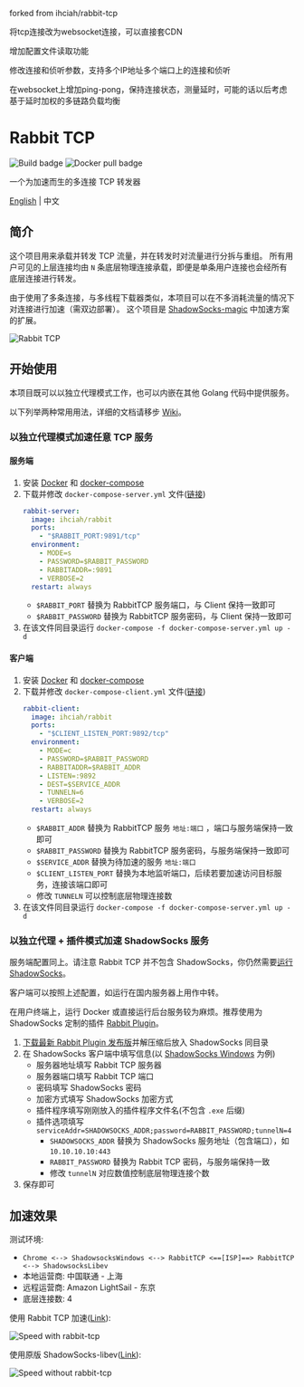 forked from ihciah/rabbit-tcp

将tcp连接改为websocket连接，可以直接套CDN

增加配置文件读取功能

修改连接和侦听参数，支持多个IP地址多个端口上的连接和侦听

在websocket上增加ping-pong，保持连接状态，测量延时，可能的话以后考虑基于延时加权的多链路负载均衡

# Rabbit TCP

![Build badge](https://github.com/aagun1234/rabbit-tcp/workflows/Build/badge.svg) ![Docker pull badge](https://img.shields.io/docker/pulls/ihciah/rabbit)

一个为加速而生的多连接 TCP 转发器

[English](README.MD) | 中文

## 简介

这个项目用来承载并转发 TCP 流量，并在转发时对流量进行分拆与重组。
所有用户可见的上层连接均由 `N` 条底层物理连接承载，即便是单条用户连接也会经所有底层连接进行转发。

由于使用了多条连接，与多线程下载器类似，本项目可以在不多消耗流量的情况下对连接进行加速（需双边部署）。
这个项目是 [ShadowSocks-magic](https://github.com/ihciah/go-shadowsocks-magic) 中加速方案的扩展。

![Rabbit TCP](.github/resources/rabbit-tcp.svg)

## 开始使用
本项目既可以以独立代理模式工作，也可以内嵌在其他 Golang 代码中提供服务。

以下列举两种常用用法，详细的文档请移步 [Wiki](https://github.com/aagun1234/rabbit-tcp/wiki)。

### 以独立代理模式加速任意 TCP 服务
#### 服务端
1. 安装 [Docker](https://docs.docker.com/install/linux/docker-ce/debian/#install-using-the-convenience-script) 和 [docker-compose](https://docs.docker.com/compose/install/)
2. 下载并修改 `docker-compose-server.yml` 文件([链接](https://github.com/aagun1234/rabbit-tcp/raw/master/docker-compose-server.yml))
    ```yaml
    rabbit-server:
      image: ihciah/rabbit
      ports:
        - "$RABBIT_PORT:9891/tcp"
      environment:
        - MODE=s
        - PASSWORD=$RABBIT_PASSWORD
        - RABBITADDR=:9891
        - VERBOSE=2
      restart: always
    ```
   - `$RABBIT_PORT` 替换为 RabbitTCP 服务端口，与 Client 保持一致即可
   - `$RABBIT_PASSWORD` 替换为 RabbitTCP 服务密码，与 Client 保持一致即可
3. 在该文件同目录运行 `docker-compose -f docker-compose-server.yml up -d`

#### 客户端
1. 安装 [Docker](https://docs.docker.com/install/linux/docker-ce/debian/#install-using-the-convenience-script) 和 [docker-compose](https://docs.docker.com/compose/install/)
2. 下载并修改 `docker-compose-client.yml` 文件([链接](https://github.com/aagun1234/rabbit-tcp/raw/master/docker-compose-client.yml))
    ```yaml
    rabbit-client:
      image: ihciah/rabbit
      ports:
        - "$CLIENT_LISTEN_PORT:9892/tcp"
      environment:
        - MODE=c
        - PASSWORD=$RABBIT_PASSWORD
        - RABBITADDR=$RABBIT_ADDR
        - LISTEN=:9892
        - DEST=$SERVICE_ADDR
        - TUNNELN=6
        - VERBOSE=2
      restart: always
    ```
   - `$RABBIT_ADDR` 替换为 RabbitTCP 服务 `地址:端口` ，端口与服务端保持一致即可
   - `$RABBIT_PASSWORD` 替换为 RabbitTCP 服务密码，与服务端保持一致即可
   - `$SERVICE_ADDR` 替换为待加速的服务 `地址:端口` 
   - `$CLIENT_LISTEN_PORT` 替换为本地监听端口，后续若要加速访问目标服务，连接该端口即可
   - 修改 `TUNNELN` 可以控制底层物理连接数
3. 在该文件同目录运行 `docker-compose -f docker-compose-server.yml up -d`

### 以独立代理 + 插件模式加速 ShadowSocks 服务
服务端配置同上。请注意 Rabbit TCP 并不包含 ShadowSocks，你仍然需要[运行 ShadowSocks](https://github.com/shadowsocks/shadowsocks-libev/blob/master/docker/alpine/docker-compose.yml)。

客户端可以按照上述配置，如运行在国内服务器上用作中转。

在用户终端上，运行 Docker 或直接运行后台服务较为麻烦。推荐使用为 ShadowSocks 定制的插件 [Rabbit Plugin](https://github.com/ihciah/rabbit-plugin)。

1. [下载最新 Rabbit Plugin 发布版](https://github.com/ihciah/rabbit-plugin/releases)并解压缩后放入 ShadowSocks 同目录
2. 在 ShadowSocks 客户端中填写信息(以 [ShadowSocks Windows](https://github.com/shadowsocks/shadowsocks-windows) 为例)
    - 服务器地址填写 Rabbit TCP 服务器
    - 服务器端口填写 Rabbit TCP 端口
    - 密码填写 ShadowSocks 密码
    - 加密方式填写 ShadowSocks 加密方式
    - 插件程序填写刚刚放入的插件程序文件名(不包含 `.exe` 后缀)
    - 插件选项填写 `serviceAddr=SHADOWSOCKS_ADDR;password=RABBIT_PASSWORD;tunnelN=4`
        - `SHADOWSOCKS_ADDR` 替换为 ShadowSocks 服务地址（包含端口），如 `10.10.10.10:443`
        - `RABBIT_PASSWORD` 替换为 Rabbit TCP 密码，与服务端保持一致
        - 修改 `tunnelN` 对应数值控制底层物理连接个数
3. 保存即可

## 加速效果

测试环境:

- `Chrome <--> ShadowsocksWindows <--> RabbitTCP <==[ISP]==> RabbitTCP <--> ShadowsocksLibev`
- 本地运营商: 中国联通 - 上海
- 远程运营商: Amazon LightSail - 东京
- 底层连接数: 4


使用 Rabbit TCP 加速([Link](https://www.speedtest.net/result/8667412671)):

![Speed with rabbit-tcp](.github/resources/SpeedWithRabbit.jpg)

使用原版 ShadowSocks-libev([Link](https://www.speedtest.net/result/8667415664)):

![Speed without rabbit-tcp](.github/resources/SpeedWithoutRabbit.jpg)

